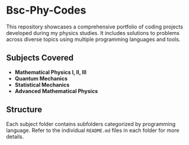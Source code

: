 # Bsc-Phy-Codes
This repository showcases a comprehensive portfolio of coding projects developed during my physics studies. It includes solutions to problems across diverse topics using multiple programming languages and tools.

## Subjects Covered
- **Mathematical Physics I, II, III**
- **Quantum Mechanics**
- **Statistical Mechanics**
- **Advanced Mathematical Physics**

## Structure
Each subject folder contains subfolders categorized by programming language. Refer to the individual `README.md` files in each folder for more details.

